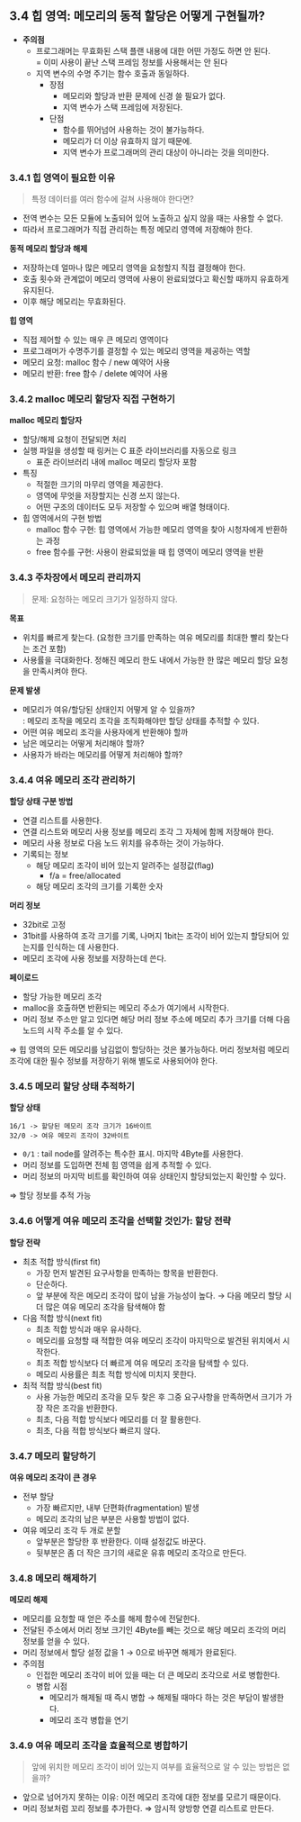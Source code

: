 ## 3.4 힙 영역: 메모리의 동적 할당은 어떻게 구현될까?

- **주의점**
  - 프로그래머는 무효화된 스택 플랜 내용에 대한 어떤 가정도 하면 안 된다. <br>
    = 이미 사용이 끝난 스택 프레임 정보를 사용해서는 안 된다
  - 지역 변수의 수명 주기는 함수 호출과 동일하다.
    - 장점
      - 메모리와 할당과 반환 문제에 신경 쓸 필요가 없다.
      - 지역 변수가 스택 프레임에 저장된다.
    - 단점
      - 함수를 뛰어넘어 사용하는 것이 불가능하다.
      - 메모리가 더 이상 유효하지 않기 때문에.
      - 지역 변수가 프로그래머의 관리 대상이 아니라는 것을 의미한다.

### 3.4.1 힙 영역이 필요한 이유

> 특정 데이터를 여러 함수에 걸쳐 사용해야 한다면?

- 전역 변수는 모든 모듈에 노출되어 있어 노출하고 싶지 않을 때는 사용할 수 없다.
- 따라서 프로그래머가 직접 관리하는 특정 메모리 영역에 저장해야 한다.

**동적 메모리 할당과 해제**

- 저장하는데 얼마나 많은 메모리 영역을 요청할지 직접 결정해야 한다.
- 호출 횟수와 관계없이 메모리 영역에 사용이 완료되었다고 확신할 때까지 유효하게 유지된다.
- 이후 해당 메모리는 무효화된다.

**힙 영역**

- 직접 제어할 수 있는 매우 큰 메모리 영역이다
- 프로그래머가 수명주기를 결정할 수 있는 메모리 영역을 제공하는 역할
- 메모리 요청: malloc 함수 / new 예약어 사용
- 메모리 반환: free 함수 / delete 예약어 사용

### 3.4.2 malloc 메모리 할당자 직접 구현하기

**malloc 메모리 할당자**

- 할당/해제 요청이 전달되면 처리
- 실행 파일을 생성할 때 링커는 C 표준 라이브러리를 자동으로 링크
  - 표준 라이브러리 내에 malloc 메모리 할당자 포함
- 특징
  - 적절한 크기의 마무리 영역을 제공한다.
  - 영역에 무엇을 저장할지는 신경 쓰지 않는다.
  - 어떤 구조의 데이터도 모두 저장할 수 있으며 배열 형태이다.
- 힙 영역에서의 구현 방법
  - malloc 함수 구현: 힙 영역에서 가능한 메모리 영역을 찾아 시청자에게 반환하는 과정
  - free 함수를 구현: 사용이 완료되었을 때 힙 영역이 메모리 영역을 반환

### 3.4.3 주차장에서 메모리 관리까지

> 문제: 요청하는 메모리 크기가 일정하지 않다.

**목표**

- 위치를 빠르게 찾는다. (요청한 크기를 만족하는 여유 메모리를 최대한 빨리 찾는다는 조건 포함)
- 사용률을 극대화한다. 정해진 메모리 한도 내에서 가능한 한 많은 메모리 할당 요청을 만족시켜야 한다.

**문제 발생**

- 메모리가 여유/할당된 상태인지 어떻게 알 수 있을까? <br>
  : 메모리 조작을 메모리 조각을 조직화해야만 할당 상태를 추적할 수 있다.
- 어떤 여유 메모리 조각을 사용자에게 반환해야 할까 <br>
- 남은 메모리는 어떻게 처리해야 할까?
- 사용자가 바라는 메모리를 어떻게 처리해야 할까?

### 3.4.4 여유 메모리 조각 관리하기

**할당 상태 구분 방법**

- 연결 리스트를 사용한다.
- 연결 리스트와 메모리 사용 정보를 메모리 조각 그 자체에 함께 저장해야 한다.
- 메모리 사용 정보로 다음 노드 위치를 유추하는 것이 가능하다.
- 기록되는 정보
  - 해당 메모리 조각이 비어 있는지 알려주는 설정값(flag)
    - f/a = free/allocated
  - 해당 메모리 조각의 크기를 기록한 숫자

**머리 정보**

- 32bit로 고정
- 31bit를 사용하여 조각 크기를 기록, 나머지 1bit는 조각이 비어 있는지 할당되어 있는지를 인식하는 데 사용한다.
- 메모리 조각에 사용 정보를 저장하는데 쓴다.

**페이로드**

- 할당 가능한 메모리 조각
- malloc을 호출하면 반환되는 메모리 주소가 여기에서 시작한다.
- 머리 정보 주소만 알고 있다면 해당 머리 정보 주소에 메모리 추가 크기를 더해 다음 노드의 시작 주소를 알 수 있다.

⇒ 힙 영역의 모든 메모리를 남김없이 할당하는 것은 불가능하다. 머리 정보처럼 메모리 조각에 대한 필수 정보를 저장하기 위해 별도로 사용되어야 한다.

### 3.4.5 메모리 할당 상태 추적하기

**할당 상태**

```
16/1 -> 할당된 메모리 조각 크기가 16바이트
32/0 -> 여유 메모리 조각이 32바이트
```

- `0/1` : tail node를 알려주는 특수한 표시. 마지막 4Byte를 사용한다.
- 머리 정보를 도입하면 전체 힘 영역을 쉽게 추적할 수 있다.
- 머리 정보의 마지막 비트를 확인하여 여유 상태인지 할당되었는지 확인할 수 있다.

⇒ 할당 정보를 추적 가능

### 3.4.6 어떻게 여유 메모리 조각을 선택할 것인가: 할당 전략

**할당 전략**

- 최초 적합 방식(first fit)
  - 가장 먼저 발견된 요구사항을 만족하는 항목을 반환한다.
  - 단순하다.
  - 앞 부분에 작은 메모리 조각이 많이 남을 가능성이 높다. → 다음 메모리 할당 시 더 많은 여유 메모리 조각을 탐색해야 함
- 다음 적합 방식(next fit)
  - 최초 적합 방식과 매우 유사하다.
  - 메모리를 요청할 때 적합한 여유 메모리 조각이 마지막으로 발견된 위치에서 시작한다.
  - 최초 적합 방식보다 더 빠르게 여유 메모리 조각을 탐색할 수 있다.
  - 메모리 사용률은 최초 적합 방식에 미치지 못한다.
- 최적 적합 방식(best fit)
  - 사용 가능한 메모리 조각을 모두 찾은 후 그중 요구사항을 만족하면서 크기가 가장 작은 조각을 반환한다.
  - 최초, 다음 적합 방식보다 메모리를 더 잘 활용한다.
  - 최초, 다음 적합 방식보다 빠르지 않다.

### 3.4.7 메모리 할당하기

**여유 메모리 조각이 큰 경우**

- 전부 할당
  - 가장 빠르지만, 내부 단편화(fragmentation) 발생
  - 메모리 조각의 남은 부분은 사용할 방법이 없다.
- 여유 메모리 조각 두 개로 분할
  - 앞부분은 할당한 후 반환한다. 이때 설정값도 바꾼다.
  - 뒷부분은 좀 더 작은 크기의 새로운 유휴 메모리 조각으로 만든다.

### 3.4.8 메모리 해제하기

**메모리 해제**

- 메모리를 요청할 때 얻은 주소를 해제 함수에 전달한다.
- 전달된 주소에서 머리 정보 크기인 4Byte를 빼는 것으로 해당 메모리 조각의 머리 정보를 얻을 수 있다.
- 머리 정보에서 할당 설정 값을 1 → 0으로 바꾸면 해제가 완료된다.
- 주의점
  - 인접한 메모리 조각이 비어 있을 때는 더 큰 메모리 조각으로 서로 병합한다.
  - 병합 시점
    - 메모리가 해제될 때 즉시 병합 → 해제될 때마다 하는 것은 부담이 발생한다.
    - 메모리 조각 병합을 연기

### 3.4.9 여유 메모리 조각을 효율적으로 병합하기

> 앞에 위치한 메모리 조각이 비어 있는지 여부를 효율적으로 알 수 있는 방법은 없을까?

- 앞으로 넘어가지 못하는 이유: 이전 메모리 조각에 대한 정보를 모르기 때문이다.
- 머리 정보처럼 꼬리 정보를 추가한다. ⇒ 암시적 양방향 연결 리스트로 만든다.
